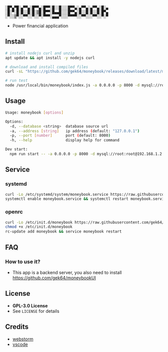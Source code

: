 ```
░█▀▄▀█░▄▀▀▄░█▀▀▄░█▀▀░█░░█░░░█▀▀▄░▄▀▀▄░▄▀▀▄░█░▄
░█░▀░█░█░░█░█░▒█░█▀▀░█▄▄█░░░█▀▀▄░█░░█░█░░█░█▀▄
░▀░░▒▀░░▀▀░░▀░░▀░▀▀▀░▄▄▄▀░░░▀▀▀▀░░▀▀░░░▀▀░░▀░▀
```

- Power financial application

## Install

```sh
# install nodejs curl and unzip
apt update && apt install -y nodejs curl

# download and install compiled files
curl -sL "https://github.com/gek64/moneybook/releases/download/latest/moneybook.tar.gz" | tar -zxvC /usr/local/bin/moneybook

# run test
node /usr/local/bin/moneybook/index.js -a 0.0.0.0 -p 8000 -d mysql://root:root@192.168.1.2:3306/moneybook
```

## Usage

```sh
Usage: moneybook [options]

Options:
  -d, --database <string>  database source url
  -a, --address [string]   ip address (default: "127.0.0.1")
  -p, --port [number]      port (default: 8000)
  -h, --help               display help for command

Dev start:
  npm run start -- -a 0.0.0.0 -p 8000 -d mysql://root:root@192.168.1.2:3306/moneybook
```

## Service

### systemd

```sh
curl -Lo /etc/systemd/system/moneybook.service https://raw.githubusercontent.com/gek64/moneybook/main/configs/systemd/moneybook.service
systemctl enable moneybook.service && systemctl restart moneybook.service
```

### openrc

```sh
curl -Lo /etc/init.d/moneybook https://raw.githubusercontent.com/gek64/moneybook/main/configs/openrc/moneybook
chmod +x /etc/init.d/moneybook
rc-update add moneybook && service moneybook restart
```

## FAQ

### How to use it?

- This app is a backend server, you also need to install https://github.com/gek64/moneybookUI

## License

- **GPL-3.0 License**
- See `LICENSE` for details

## Credits

- [webstorm](https://www.jetbrains.com/webstorm/)
- [vscode](https://code.visualstudio.com/)
